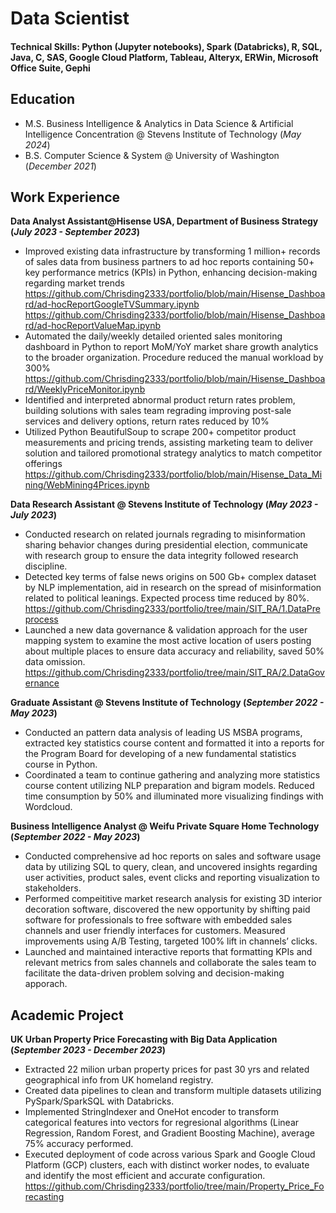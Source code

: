 # Data Scientist
#### Technical Skills: Python (Jupyter notebooks), Spark (Databricks), R, SQL, Java, C, SAS, Google Cloud Platform, Tableau, Alteryx, ERWin, Microsoft Office Suite, Gephi

## Education
- M.S. Business Intelligence & Analytics in Data Science & Artificial Intelligence Concentration @ Stevens Institute of Technology (_May 2024_)
- B.S. Computer Science & System @ University of Washington (_December 2021_)

## Work Experience
**Data Analyst Assistant@Hisense USA, Department of Business Strategy (_July 2023 - September 2023_)**
- Improved existing data infrastructure by transforming 1 million+ records of sales data from business partners to ad hoc reports containing 50+ key performance metrics (KPIs) in Python, enhancing decision-making regarding market trends
https://github.com/Chrisding2333/portfolio/blob/main/Hisense_Dashboard/ad-hocReportGoogleTVSummary.ipynb
https://github.com/Chrisding2333/portfolio/blob/main/Hisense_Dashboard/ad-hocReportValueMap.ipynb
- Automated the daily/weekly detailed oriented sales monitoring dashboard in Python to report MoM/YoY market share growth analytics to the broader organization. Procedure reduced the manual workload by 300%
https://github.com/Chrisding2333/portfolio/blob/main/Hisense_Dashboard/WeeklyPriceMonitor.ipynb
- Identified and interpreted abnormal product return rates problem, building solutions with sales team regrading improving post-sale services and delivery options, return rates reduced by 10%
- Utilized Python BeautifulSoup to scrape 200+ competitor product measurements and pricing trends, assisting marketing team to deliver solution and tailored promotional strategy analytics to match competitor offerings
https://github.com/Chrisding2333/portfolio/blob/main/Hisense_Data_Mining/WebMining4Prices.ipynb

**Data Research Assistant @ Stevens Institute of Technology (_May 2023 - July 2023_)**
-	Conducted research on related journals regrading to misinformation sharing behavior changes during presidential election, communicate with research group to ensure the data integrity followed research discipline.
-	Detected key terms of false news origins on 500 Gb+ complex dataset by NLP implementation, aid in research on the spread of misinformation related to political leanings. Expected process time reduced by 80%.
https://github.com/Chrisding2333/portfolio/tree/main/SIT_RA/1.DataPreprocess
-	Launched a new data governance & validation approach for the user mapping system to examine the most active location of users posting about multiple places to ensure data accuracy and reliability, saved 50% data omission.
https://github.com/Chrisding2333/portfolio/tree/main/SIT_RA/2.DataGovernance

**Graduate Assistant @ Stevens Institute of Technology (_September 2022 - May 2023_)**
-	Conducted an pattern data analysis of leading US MSBA programs, extracted key statistics course content and formatted it into a reports for the Program Board for developing of a new fundamental statistics course in Python. 
-	Coordinated a team to continue gathering and analyzing more statistics course content utilizing NLP preparation and bigram models. Reduced time consumption by 50% and illuminated more visualizing findings with Wordcloud. 

**Business Intelligence Analyst @ Weifu Private Square Home Technology (_September 2022 - May 2023_)**
-	Conducted comprehensive ad hoc reports on sales and software usage data by utilizing SQL to query, clean, and uncovered insights regarding user activities, product sales, event clicks and reporting visualization to stakeholders.
-	Performed compeititive market research analysis for existing 3D interior decoration software, discovered the new opportunity by shifting paid software for professionals to free software with embedded sales channels and user friendly interfaces for customers. Measured improvements using A/B Testing, targeted 100% lift in channels’ clicks. 
-	Launched and maintained interactive reports that formatting KPIs and relevant metrics from sales channels and collaborate the sales team to facilitate the data-driven problem solving and decision-making apporach.

## Academic Project
**UK Urban Property Price Forecasting with Big Data Application (_September 2023 - December 2023_)**
-	Extracted 22 milion urban property prices for past 30 yrs and related geographical info from UK homeland registry. 
-	Created data pipelines to clean and transform multiple datasets utilizing PySpark/SparkSQL with Databricks.
-	Implemented StringIndexer and OneHot encoder to transform categorical features into vectors for regresional algorithms (Linear Regression, Random Forest, and Gradient Boosting Machine), average 75% accuracy performed.
-	Executed deployment of code across various Spark and Google Cloud Platform (GCP) clusters, each with distinct worker nodes, to evaluate and identify the most efficient and accurate configuration.
https://github.com/Chrisding2333/portfolio/tree/main/Property_Price_Forecasting
